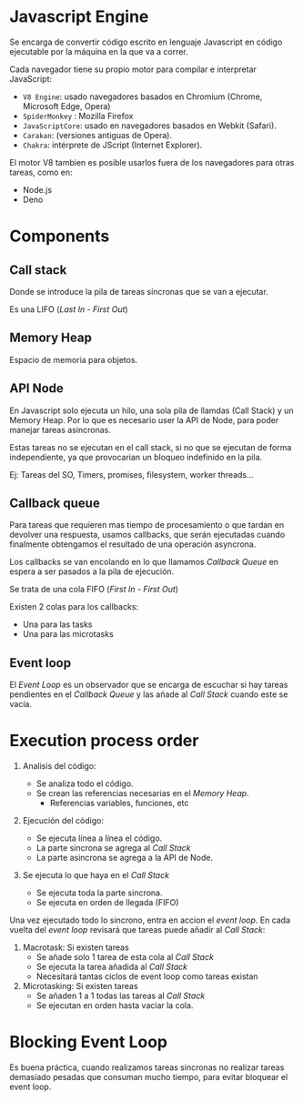 # Javascript Engine

Se encarga de convertir código escrito en lenguaje Javascript en código ejecutable por la máquina en la que va a correr.

Cada navegador tiene su propio motor para compilar e interpretar JavaScript:

- `V8 Engine`: usado navegadores basados en Chromium (Chrome, Microsoft Edge, Opera)
- `SpiderMonkey` : Mozilla Firefox
- `JavaScriptCore`: usado en navegadores basados en Webkit (Safari).
- `Carakan`: (versiones antiguas de Opera).
- `Chakra`: intérprete de JScript (Internet Explorer).

El motor V8 tambien es posible usarlos fuera de los navegadores para otras tareas, como en:

- Node.js
- Deno

# Components

## Call stack

Donde se introduce la pila de tareas síncronas que se van a ejecutar.

Es una LIFO (_Last In - First Out_)

## Memory Heap

Espacio de memoria para objetos.

## API Node

En Javascript solo ejecuta un hilo, una sola pila de llamdas (Call Stack) y un Memory Heap. Por lo que es necesario user la API de Node, para poder manejar tareas asincronas.

Estas tareas no se ejecutan en el call stack, si no que se ejecutan de forma independiente, ya que provocarian un bloqueo indefinido en la pila.

Ej: Tareas del SO, Timers, promises, filesystem, worker threads...

## Callback queue

Para tareas que requieren mas tiempo de procesamiento o que tardan en devolver una respuesta, usamos callbacks, que serán ejecutadas cuando finalmente obtengamos el resultado de una operación asyncrona.

Los callbacks se van encolando en lo que llamamos _Callback Queue_ en espera a ser pasados a la pila de ejecución.

Se trata de una cola FIFO (_First In - First Out_)

Existen 2 colas para los callbacks:

- Una para las tasks
- Una para las microtasks

## Event loop

El _Event Loop_ es un observador que se encarga de escuchar si hay tareas pendientes en el _Callback Queue_ y las añade al _Call Stack_ cuando este se vacía.

# Execution process order

1. Analisis del código:

   - Se analiza todo el código.
   - Se crean las referencias necesarias en el _Memory Heap_.
     - Referencias variables, funciones, etc

2. Ejecución del código:

   - Se ejecuta línea a línea el código.
   - La parte sincrona se agrega al _Call Stack_
   - La parte asincrona se agrega a la API de Node.

3. Se ejecuta lo que haya en el _Call Stack_
   - Se ejecuta toda la parte sincrona.
   - Se ejecuta en orden de llegada (FIFO)

Una vez ejecutado todo lo sincrono, entra en accion el _event loop_.
En cada vuelta del _event loop_ revisará que tareas puede añadir al _Call Stack_:

1. Macrotask: Si existen tareas
   - Se añade solo 1 tarea de esta cola al _Call Stack_
   - Se ejecuta la tarea añadida al _Call Stack_
   - Necesitará tantas ciclos de event loop como tareas existan
2. Microtasking: Si existen tareas
   - Se añaden 1 a 1 todas las tareas al _Call Stack_
   - Se ejecutan en orden hasta vaciar la cola.

# Blocking Event Loop

Es buena práctica, cuando realizamos tareas sincronas no realizar tareas demasiado pesadas que consuman mucho tiempo, para evitar bloquear el event loop.
